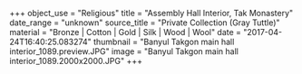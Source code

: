 +++
object_use = "Religious"
title = "Assembly Hall Interior, Tak Monastery"
date_range = "unknown"
source_title = "Private Collection (Gray Tuttle)"
material = "Bronze | Cotton | Gold | Silk | Wood | Wool"
date = "2017-04-24T16:40:25.083274"
thumbnail = "Banyul Takgon main hall interior_1089.preview.JPG"
image = "Banyul Takgon main hall interior_1089.2000x2000.JPG"
+++
